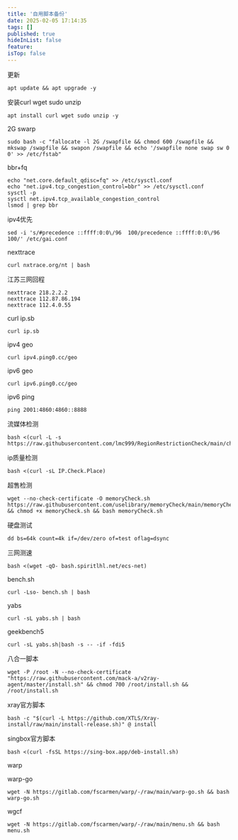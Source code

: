 ```yaml
---
title: '自用脚本备份'
date: 2025-02-05 17:14:35
tags: []
published: true
hideInList: false
feature: 
isTop: false
---
```

更新

```
apt update && apt upgrade -y
```

安装curl wget sudo unzip

```
apt install curl wget sudo unzip -y
```

2G swarp

```
sudo bash -c "fallocate -l 2G /swapfile && chmod 600 /swapfile && mkswap /swapfile && swapon /swapfile && echo '/swapfile none swap sw 0 0' >> /etc/fstab"
```

bbr+fq

```
echo "net.core.default_qdisc=fq" >> /etc/sysctl.conf
echo "net.ipv4.tcp_congestion_control=bbr" >> /etc/sysctl.conf
sysctl -p
sysctl net.ipv4.tcp_available_congestion_control
lsmod | grep bbr
```

ipv4优先

```
sed -i 's/#precedence ::ffff:0:0\/96  100/precedence ::ffff:0:0\/96  100/' /etc/gai.conf
```

nexttrace

```
curl nxtrace.org/nt | bash
```

江苏三网回程

```
nexttrace 218.2.2.2
nexttrace 112.87.86.194
nexttrace 112.4.0.55
```

curl ip.sb

```
curl ip.sb
```

ipv4 geo

```
curl ipv4.ping0.cc/geo
```

ipv6 geo

```
curl ipv6.ping0.cc/geo
```

ipv6 ping 

```	
ping 2001:4860:4860::8888
```

流媒体检测

```
bash <(curl -L -s https://raw.githubusercontent.com/lmc999/RegionRestrictionCheck/main/check.sh)
```

ip质量检测

```
bash <(curl -sL IP.Check.Place)
```

超售检测

```
wget --no-check-certificate -O memoryCheck.sh https://raw.githubusercontent.com/uselibrary/memoryCheck/main/memoryCheck.sh && chmod +x memoryCheck.sh && bash memoryCheck.sh
```

硬盘测试

```
dd bs=64k count=4k if=/dev/zero of=test oflag=dsync
```

三网测速

```
bash <(wget -qO- bash.spiritlhl.net/ecs-net)
```

bench.sh

```
curl -Lso- bench.sh | bash
```

yabs

```
curl -sL yabs.sh | bash
```

geekbench5

```
curl -sL yabs.sh|bash -s -- -if -fdi5
```

八合一脚本

```
wget -P /root -N --no-check-certificate "https://raw.githubusercontent.com/mack-a/v2ray-agent/master/install.sh" && chmod 700 /root/install.sh && /root/install.sh
```

xray官方脚本

```
bash -c "$(curl -L https://github.com/XTLS/Xray-install/raw/main/install-release.sh)" @ install
```

singbox官方脚本

```
bash <(curl -fsSL https://sing-box.app/deb-install.sh)
```

warp

warp-go

```
wget -N https://gitlab.com/fscarmen/warp/-/raw/main/warp-go.sh && bash warp-go.sh
```

wgcf

```
wget -N https://gitlab.com/fscarmen/warp/-/raw/main/menu.sh && bash menu.sh
```

